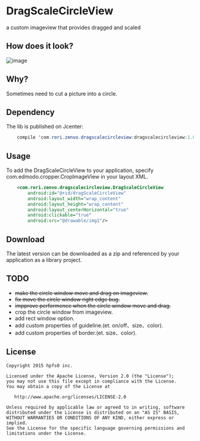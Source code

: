# DragScaleCircleView
a custom imageview that provides dragged and scaled

## How does it look?
![image](https://github.com/hpfs0/DragScaleCircleView/blob/master/show.gif)

## Why?
Sometimes need to cut a picture into a circle.

## Dependency
The lib is published on Jcenter:

```java
    compile 'com.rori.zenvo.dragscalecircleview:dragscalecircleview:1.0.0'
```

## Usage
To add the DragScaleCircleView to your application, specify com.edmodo.cropper.CropImageView in your layout XML.

```xml
    <com.rori.zenvo.dragscalecircleview.DragScaleCircleView
        android:id="@+id/dragScaleCircleView"
        android:layout_width="wrap_content"
        android:layout_height="wrap_content"
        android:layout_centerHorizontal="true"
        android:clickable="true"
        android:src="@drawable/img1"/>
```

## Download
The latest version can be downloaded as a zip and referenced by your application as a library project.

## TODO
* ~~make the circle window move and drag on imageview.~~
* ~~fix move the circle window right edge bug.~~
* ~~impprove performence when the circle window move and drag.~~
* crop the circle window from imageview.
* add rect window option.
* add custom properties of guideline.(et. on/off、size、color).
* add custom properties of border.(et. size、color).

## License

    Copyright 2015 hpfs0 inc.

    Licensed under the Apache License, Version 2.0 (the "License");
    you may not use this file except in compliance with the License.
    You may obtain a copy of the License at

       http://www.apache.org/licenses/LICENSE-2.0

    Unless required by applicable law or agreed to in writing, software
    distributed under the License is distributed on an "AS IS" BASIS,
    WITHOUT WARRANTIES OR CONDITIONS OF ANY KIND, either express or implied.
    See the License for the specific language governing permissions and
    limitations under the License.
